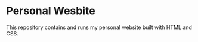 # <a> Personal Wesbite <a>

This repository contains and runs my personal website built with HTML and CSS. 
